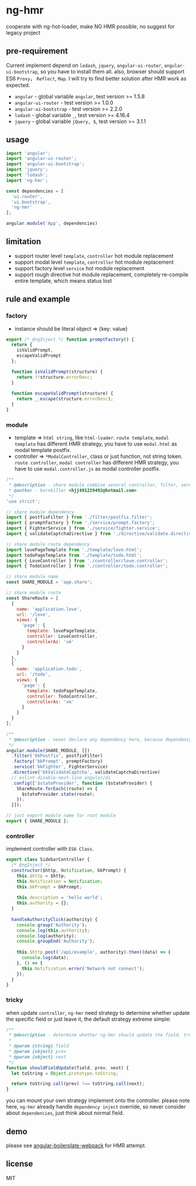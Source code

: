 # ng-hmr
cooperate with ng-hot-loader, make NG HMR possible, no suggest for legacy project

## pre-requirement
Current implement depend on `lodash`, `jquery`, `angular-ui-router`, `angular-ui-bootstrap`, so you have to install them all. also, browser should support ES6 `Proxy`， `Reflect`, `Map`. I will try to find better solution after HMR work as expected.

+ `angular` - global variable `angular`, test version >= 1.5.8
+ `angular-ui-router` - test version >= 1.0.0
+ `angular-ui-bootstrap` - test version >= 2.2.0
+ `lodash` - global variable `_`, test version >= 4.16.4
+ `jquery` - global variable `jQuery, $`, test version >= 3.1.1

## usage

```javascript
import 'angular';
import 'angular-ui-router';
import 'angular-ui-bootstrap';
import 'jquery';
import 'lodash';
import 'ng-hmr';
```

```javascript
const dependencies = [
  'ui.router',
  'ui.bootstrap',
  'ng-hmr'
];

angular.module('App', dependencies)
```

## limitation
+ support router level `template`, `controller` hot module replacement
+ support modal level `template`, `controller` hot module replacement
+ support factory level `service` hot module replacement
+ support rough directive hot module replacement, completely re-compile entire template, which means status lost

## rule and example

### factory

+ instance should be literal object => {key: value}

```javascript
export /* @ngInject */ function promptFactory() {
  return {
    isValidPrompt,
    escapeValidPrompt
  };

  function isValidPrompt(structure) {
    return !!structure.errorDesc;
  }
  
  function escapeValidPrompt(structure) {
    return _.escape(structure.errorDesc);
  }
}
```

### module
+ template => `html string`, like `html-loader`. `route template`, `modal template` has different HMR strategy, you have to use `modal.html` as modal template postfix.
+ controller => `*ModalController`, class or just function, not string token.  `route controller`, `modal controller` has different HMR strategy, you have to use `modal.controller.js` as modal controller postfix.

```javascript
/**
 * @description - share module combine several controller, filter, service, directive
 * @author - bornkiller <hjj491229492@hotmail.com>
 */
'use strict';

// share module dependency
import { postfixFilter } from './filter/postfix.filter';
import { promptFactory } from './service/prompt.factory';
import { FighterService } from './service/fighter.service';
import { validateCaptchaDirective } from './directive/validate.directive';

// share module route dependency
import lovePageTemplate from './template/love.html';
import todoPageTemplate from './template/todo.html';
import { LoveController } from './controller/love.controller';
import { TodoController } from './controller/todo.controller';

// share module name
const SHARE_MODULE = 'app.share';

// share module route
const ShareRoute = [
  {
    name: 'application.love',
    url: '/love',
    views: {
      'page': {
        template: lovePageTemplate,
        controller: LoveController,
        controllerAs: 'vm'
      }
    }
  },
  {
    name: 'application.todo',
    url: '/todo',
    views: {
      'page': {
        template: todoPageTemplate,
        controller: TodoController,
        controllerAs: 'vm'
      }
    }
  }
];

/**
 * @description - never declare any dependency here, because dependency should declare into root module
 */
angular.module(SHARE_MODULE, [])
  .filter('bkPostfix', postfixFilter)
  .factory('bkPrompt', promptFactory)
  .service('bkFighter', FighterService)
  .directive('bkValidateCaptcha', validateCaptchaDirective)
  // eslint-disable-next-line angular/di
  .config(['$stateProvider', function ($stateProvider) {
    ShareRoute.forEach((route) => {
      $stateProvider.state(route);
    });
  }]);

// just export module name for root module
export { SHARE_MODULE };
```

### controller
implement controller with `ES6 Class`.

```javascript
export class SidebarController {
  /* @ngInject */
  constructor($http, Notification, bkPrompt) {
    this.$http = $http;
    this.Notification = Notification;
    this.bkPrompt = bkPrompt;
    
    this.description = 'hello world';
    this.authority = {};
  }
  
  handleAuthorityClick(authority) {
    console.group('Authority');
    console.log(this.authority);
    console.log(authority);
    console.groupEnd('Authority');
  
    this.$http.post('/api/example', authority).then((data) => {
      console.log(data);
    }, () => {
      this.Notification.error('Network not connect');
    });
  }
}
```

### tricky
when update `controller`, `ng-hmr` need strategy to determine whether update the specific field or just leave it, the default strategy extreme simple: 

```javascript
/**
 * @description - determine whether ng-hmr should update the field, true for yes ,false for no
 *
 * @param {string} field
 * @param {object} prev 
 * @param {object} next
 */
function shouldFieldUpdate(field, prev, next) {
  let toString = Object.prototype.toString;

  return toString.call(prev) !== toString.call(next);
}
```

you can mount your own strategy implement onto the controller. please note here, `ng-hmr` already handle `dependency inject` override, so never consider about `dependencies`, just think about normal field.

## demo 
please see [angular-boilerplate-webpack](https://github.com/bornkiller/angular-boilerplate-webpack) for HMR attempt.

## license
MIT